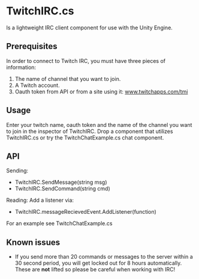 # TwitchIRC.cs 
Is a lightweight IRC client component for use with the Unity Engine.
## Prerequisites
In order to connect to Twitch IRC, you must have three pieces of information:

1. The name of channel that you want to join.
2. A Twitch account.
3. Oauth token from API or from a site using it: www.twitchapps.com/tmi

## Usage
Enter your twitch name, oauth token and the name of the channel you want to join in the inspector of TwitchIRC.
Drop a component that utilizes TwitchIRC.cs or try the TwitchChatExample.cs chat component.

## API
Sending:

- TwitchIRC.SendMessage(string msg)
- TwitchIRC.SendCommand(string cmd)

Reading:
 Add a listener via:
- TwitchIRC.messageRecievedEvent.AddListener(function)

For an example see TwitchChatExample.cs

## Known issues
- If you send more than 20 commands or messages to the server within a 30 second period, you will get locked out for 8 hours automatically. These are **not** lifted so please be careful when working with IRC!
